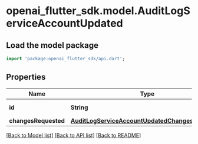 # openai_flutter_sdk.model.AuditLogServiceAccountUpdated

## Load the model package
```dart
import 'package:openai_flutter_sdk/api.dart';
```

## Properties
Name | Type | Description | Notes
------------ | ------------- | ------------- | -------------
**id** | **String** | The service account ID. | [optional] 
**changesRequested** | [**AuditLogServiceAccountUpdatedChangesRequested**](AuditLogServiceAccountUpdatedChangesRequested.md) |  | [optional] 

[[Back to Model list]](../README.md#documentation-for-models) [[Back to API list]](../README.md#documentation-for-api-endpoints) [[Back to README]](../README.md)


